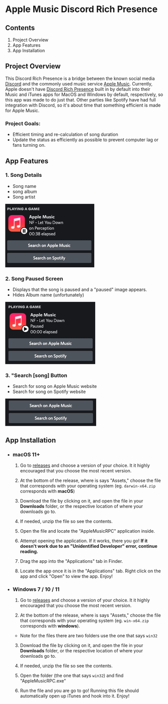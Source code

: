 # **Apple Music Discord Rich Presence**

## **Contents**
1. Project Overview
2. App Features
3. App Installation

## **Project Overview**

This Discord Rich Presence is a bridge between the known social media [Discord](https://discord.com) and the commonly used music service [Apple Music](https://www.apple.com/apple-music/). Currently, Apple doesn't have [Discord Rich Presence](https://discord.com/rich-presence) built in by default into their Music and iTunes apps for MacOS and Windows by default, respectively, so this app was made to do just that. Other parties like Spotify have had full integration with Discord, so it's about time that something efficient is made for Apple Music.

### **Project Goals:**
* Efficient timing and re-calculation of song duration
* Update the status as efficiently as possible to prevent computer lag or fans turning on.

## **App Features**

### **1. Song Details**
  * Song name
  * song album
  * Song artist 

  ![Image of the status showing song name, album and artist](./images/status.jpg)

### **2. Song Paused Screen**
  * Displays that the song is paused and a "paused" image appears.
  * Hides Album name (unfortunately)

  ![Image of the song paused.](./images/paused.jpg)

### **3. "Search [song] Button** 

  * Search for song on Apple Music website
  * Search for song on Spotify website

  ![Image of the search buttons](./images/buttons.jpg)


## **App Installation**

* ###  macOS 11+

  1. Go to [releases](https://github.com/rohilpatel1/Apple-Music-Rich-Presence/releases) and choose a version of your choice. It it highly encouraged that you choose the most recent version. 

  2. At the bottom of the release, where is says "Assets," choose the file that corresponds with your operating system (eg.  `darwin-x64.zip` corresponds with **macOS**)

  3. Download the file by clicking on it, and open the file in your **Downloads** folder, or the respective location of where your downloads go to.

  4. If needed, unzip the file so see the contents.

  5. Open the file and locate the "AppleMusicRPC" application inside. 

  6. Attempt opening the application. If it works, there you go! **If it doesn't work due to an "Unidentified Developer" error, continue reading.** 

  7. Drag the app into the "Applications" tab in Finder. 
  8. Locate the app once it is in the "Applications" tab. Right click on the app and click "Open" to view the app. Enjoy!

* ### Windows 7 / 10 / 11
  1. Go to [releases](https://github.com/rohilpatel1/Apple-Music-Rich-Presence/releases) and choose a version of your choice. It it highly encouraged that you choose the most recent version. 

  2. At the bottom of the release, where is says "Assets," choose the file that corresponds with your operating system (eg.  `win-x64.zip` corresponds with **windows**).
    - Note for the files there are two folders use the one that says `win32`

  3. Download the file by clicking on it, and open the file in your **Downloads** folder, or the respective location of where your downloads go to.

  4. If needed, unzip the file so see the contents.

  5. Open the folder (the one that says `win32`) and find "AppleMusicRPC.exe"

  6. Run the file and you are go to go! Running this file should automatically open up iTunes and hook into it. Enjoy!